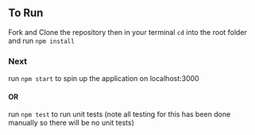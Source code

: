 ## To Run
Fork and Clone the repository then in your terminal `cd` into the root folder and
run `npm install` 
### Next
run `npm start` to spin up the application on localhost:3000
#### OR
run `npm test` to run unit tests
(note all testing for this has been done manually so there will be no unit tests)

